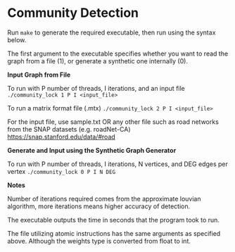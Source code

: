 Community Detection
=======================

Run ```make``` to generate the required executable, then run using the syntax below.

The first argument to the executable specifies whether you want to read the graph from a file (1), or generate a synthetic one internally (0).

**Input Graph from File**

To run with P number of threads, I iterations, and an input file
   ```./community_lock 1 P I <input_file>```

To run a matrix format file (.mtx)
    ```./community_lock 2 P I <input_file>```

  For the input file, use sample.txt
  OR any other file such as road networks from the SNAP datasets (e.g. roadNet-CA)
  https://snap.stanford.edu/data/#road

**Generate and Input using the Synthetic Graph Generator**

To run with P number of threads, I iterations, N vertices, and DEG edges per vertex
   ```./community_lock 0 P I N DEG```

**Notes**

Number of iterations required comes from the approximate louvian algorithm, more iterations means higher accuracy of detection.

The executable outputs the time in seconds that the program took to run.

The file utilizing atomic instructions has the same arguments as specified above. Although the weights type is converted from float to int.
